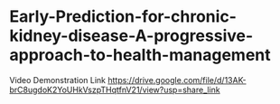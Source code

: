 # Early-Prediction-for-chronic-kidney-disease-A-progressive-approach-to-health-management

Video Demonstration Link
https://drive.google.com/file/d/13AK-brC8ugdoK2YoUHkVszpTHqtfnV21/view?usp=share_link
